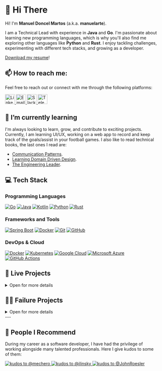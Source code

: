 <!--
**manuelarte/manuelarte** is a ✨ _special_ ✨ repository because its `README.md` (this file) appears on your GitHub profile.

Here are some ideas to get you started:

- 🔭 I’m currently working on ...
- 🌱 I’m currently learning ...
- 👯 I’m looking to collaborate on ...
- 🤔 I’m looking for help with ...
- 💬 Ask me about ...
- 📫 How to reach me: ...
- 😄 Pronouns: ...
- ⚡ Fun fact: ...
badges: https://github.com/inttter/md-badges
        https://github.com/Ileriayo/markdown-badges
-->

# 👋 Hi There

Hi! I'm **Manuel Doncel Martos** (a.k.a. **manuelarte**).  

I am a Technical Lead with experience in **Java** and **Go**.
I'm passionate about learning new programming languages, which is why you'll also find me exploring other languages like **Python** and **Rust**.
I enjoy tackling challenges, experimenting with different tech stacks, and growing as a developer.

[Download my resume](https://github.com/manuelarte/my-resume/blob/master/resume.pdf)!

## 📫 How to reach me:

Feel free to reach out or connect with me through the following platforms:

<a href="https://www.linkedin.com/in/manueldoncelmartos/" target="_blank">
    <img src="https://cdn.jsdelivr.net/gh/devicons/devicon/icons/linkedin/linkedin-original.svg" alt="LinkedIn" height="32" width="32" />
</a>  
<a href="mailto:manueldoncelmartos@gmail.com" target="_blank">
    <img src="https://www.vectorlogo.zone/logos/gmail/gmail-tile.svg" alt="Email" height="32" width="32" />
</a>
<a href="https://gophers.slack.com/team/U0798PM0PED" target="_blank">
    <img src="https://www.vectorlogo.zone/logos/slack/slack-icon.svg" alt="Slack" height="32" width="32" />
</a>
<a href="https://t.me/manuelarte" target="_blank">
    <img src="https://www.vectorlogo.zone/logos/telegram/telegram-tile.svg" alt="Telegram" height="32" width="32" />
</a>

## 🌱 I’m currently learning

I'm always looking to learn, grow, and contribute to exciting projects.
Currently, I am learning UI/UX, working on a web app to record and keep track of the goals/assist in your football games.
I also like to read technical books, the last ones I read are:

* [Communication Patterns](https://www.oreilly.com/library/view/communication-patterns/9781098140533/).
* [Learning Domain Driven Design](https://www.oreilly.com/library/view/learning-domain-driven-design/9781098100124/).
* [The Engineering Leader](https://www.oreilly.com/library/view/the-engineering-leader/9781098154059/).

## 💻 Tech Stack

### Programming Languages

[![Go](https://img.shields.io/badge/Go-%2300ADD8.svg?&logo=go&logoColor=white)](https://go.dev/)
[![Java](https://img.shields.io/badge/Java-%23ED8B00.svg?logo=openjdk&logoColor=white)](https://www.java.com/es/)
[![Kotlin](https://img.shields.io/badge/Kotlin-%237F52FF.svg?logo=kotlin&logoColor=white)](https://kotlinlang.org/)
[![Python](https://img.shields.io/badge/Python-3776AB?logo=python&logoColor=fff)](https://www.python.org/)
[![Rust](https://img.shields.io/badge/Rust-%23000000.svg?e&logo=rust&logoColor=white)](https://www.rust-lang.org/)

### Frameworks and Tools

[![Spring Boot](https://img.shields.io/badge/Spring%20Boot-6DB33F?logo=springboot&logoColor=fff)](https://spring.io/projects/spring-boot)
[![Docker](https://img.shields.io/badge/Docker-2496ED?logo=docker&logoColor=fff)](https://www.docker.com/)
[![Git](https://img.shields.io/badge/Git-F05032?logo=git&logoColor=fff)](https://git-scm.com/)
[![GitHub](https://img.shields.io/badge/GitHub-%23121011.svg?logo=github&logoColor=white)](https://github.com/)

### DevOps & Cloud

[![Docker](https://img.shields.io/badge/Docker-2496ED?logo=docker&logoColor=fff)](https://www.docker.com/)
[![Kubernetes](https://img.shields.io/badge/Kubernetes-326CE5?logo=kubernetes&logoColor=fff)](https://kubernetes.io/)
[![Google Cloud](https://img.shields.io/badge/Google%20Cloud-%234285F4.svg?logo=google-cloud&logoColor=white)](https://cloud.google.com)
[![Microsoft Azure](https://custom-icon-badges.demolab.com/badge/Microsoft%20Azure-0089D6?logo=msazure&logoColor=white)](https://azure.microsoft.com)
[![GitHub Actions](https://img.shields.io/badge/GitHub_Actions-2088FF?logo=github-actions&logoColor=white)](https://github.com/features/actions)

## 📡 Live Projects

<details>
<summary>Open for more details</summary>

* [Mazemory](#mazemory-on-hold)
* [GitHub-Kudos](#github-kudos)

### [Mazemory](https://manuelarte.itch.io/mazemory) (on hold)

My first game ever made. A maze solving game.

#### Technology stack

[![Godot Engine](https://img.shields.io/badge/Godot-%23FFFFFF.svg?logo=godot-engine)](https://godotengine.org/)
[![Itch.io](https://img.shields.io/badge/itch.io-%23FF0B34.svg?logo=Itch.io&logoColor=white)](https://itch.io/)
![GDScript](https://img.shields.io/badge/GDScript-%2374267B.svg?style=for-the-badge&logo=godotengine&logoColor=white)

### GitHub-Kudos

GitHub-Kudos is a way to give kudos to other GitHub users. More instructions on how to do it in here [github-kudos](https://github.com/manuelarte/github-kudos-template).
Example on how it looks [People I Recommend](#-people-i-recommend).

#### Technology stack

[![Python IDLE](https://img.shields.io/badge/Python%20IDLE-3776AB?logo=python&logoColor=fff)](https://www.python.org/)
[![FastAPI](https://img.shields.io/badge/FastAPI-005571?style=for-the-badge&logo=fastapi&logoColor=fff)](https://fastapi.tiangolo.com/)
[![Docker](https://img.shields.io/badge/Docker-2496ED?logo=docker&logoColor=fff)](https://www.docker.com/)
[![Google Cloud](https://img.shields.io/badge/Google%20Cloud-%234285F4.svg?logo=google-cloud&logoColor=white)](https://cloud.google.com)

</details>

## 👨‍🎓 Failure Projects

<details>
<summary>Open for more details</summary>

* [MySportfolio](#-mysportfolio)
* [TarkovTeamKillTracker](#-tarkov-team-kill-tracker)
* [FootballBootsTracker](#-footballbootstracker)

### ⚽ MySportfolio

An Android app designed for amateur and recreational football players to **log their matches, track individual goals, assist and evaluate their overall performance**.
The app provided statistics and insight such as total goals, assists, progress over time, etc., helping players improve their game and stay motivated.

#### Technology stack

[![Kotlin](https://img.shields.io/badge/Kotlin-%237F52FF.svg?logo=kotlin&logoColor=white)](https://kotlinlang.org/)
[![Android](https://img.shields.io/badge/Android-3DDC84?logo=android&logoColor=white)](https://www.android.com/)
[![Google Play Store](https://img.shields.io/badge/Google_Play-414141?logo=google-play&logoColor=white)](https://play.google.com/store)
[![Spring Boot](https://img.shields.io/badge/Spring%20Boot-6DB33F?logo=springboot&logoColor=fff)](https://spring.io/projects/spring-boot)
[![MongoDB](https://img.shields.io/badge/MongoDB-%234ea94b.svg?logo=mongodb&logoColor=white)](https://www.mongodb.com/)
[![Google Cloud](https://img.shields.io/badge/Google%20Cloud-%234285F4.svg?logo=google-cloud&logoColor=white)](https://cloud.google.com)
[![Docker](https://img.shields.io/badge/Docker-2496ED?logo=docker&logoColor=fff)](https://www.docker.com/)
[![Kubernetes](https://img.shields.io/badge/Kubernetes-326CE5?logo=kubernetes&logoColor=fff)](https://kubernetes.io/)
  
### 🔫 Tarkov Team Kill Tracker

A fun and interactive Discord bot designed for [Escape From Tarkov](https://www.escapefromtarkov.com/) players to **log and track team kills among friends**.
Whenever a team kill is registered, the bot delivers a humorous roast to the team killed perpetrator.
It also had achievements to *"reward"* 🏆 players for their *"friendly fire"*.

#### Technology stack

[![Discord](https://img.shields.io/badge/Discord-%235865F2.svg?&logo=discord&logoColor=white)](https://discord.com/)
[![Rust](https://img.shields.io/badge/Rust-%23000000.svg?e&logo=rust&logoColor=white)](https://www.rust-lang.org/)
[![PostgreSQL](https://img.shields.io/badge/Postgres-%23316192.svg?logo=postgresql&logoColor=white)](https://www.postgresql.org/)
[![ChatGPT](https://img.shields.io/badge/ChatGPT-74aa9c?logo=openai&logoColor=white)](https://chatgpt.com/)
[![Docker](https://img.shields.io/badge/Docker-2496ED?logo=docker&logoColor=fff)](https://www.docker.com/)
[![Google Cloud](https://img.shields.io/badge/Google%20Cloud-%234285F4.svg?logo=google-cloud&logoColor=white)](https://cloud.google.com)

### 📊 FootballBootsTracker

A web app to keep track of your football boots, and your performance, goals and assists using them.
It featured an Event Sourcing and [CQRS](https://martinfowler.com/bliki/CQRS.html) with the Axon Framework architecture.

#### Technology stack

[![Kotlin](https://img.shields.io/badge/Kotlin-%237F52FF.svg?logo=kotlin&logoColor=white)](https://kotlinlang.org/)
[![Spring Boot](https://img.shields.io/badge/Spring%20Boot-6DB33F?logo=springboot&logoColor=fff)](https://www.axoniq.io/)
[![Axon Framework](https://img.shields.io/badge/AxonFramework-white)](https://www.axoniq.io)
[![CQRS](https://img.shields.io/badge/CQRS-white)](https://martinfowler.com/bliki/CQRS.html)
[![Event Sourcing](https://img.shields.io/badge/EventSourcing-white)](https://martinfowler.com/eaaDev/EventSourcing.html)
[![Docker](https://img.shields.io/badge/Docker-2496ED?logo=docker&logoColor=fff)](https://www.docker.com/)
[![Google Cloud](https://img.shields.io/badge/Google%20Cloud-%234285F4.svg?logo=google-cloud&logoColor=white)](https://cloud.google.com)

</details>
---

## 👬 People I Recommend

During my career as a software developer, I have had the privilege of working alongside many talented professionals.
Here I give kudos to some of them:

<a href="https://github.com/mechero">
  <picture>
    <source srcset="https://github-kudos-app-583443160348.europe-west4.run.app/manuelarte/kudos/mechero?mode=dark&alpha=50"
        media="(prefers-color-scheme: dark)">
    <img src="https://github-kudos-app-583443160348.europe-west4.run.app/manuelarte/kudos/mechero?alpha=50"
        alt="kudos to @mechero">
  </picture>
</a>

<a href="https://github.com/ilinsky">
  <picture>
    <source srcset="https://github-kudos-app-583443160348.europe-west4.run.app/manuelarte/kudos/ilinsky?mode=dark&alpha=50"
        media="(prefers-color-scheme: dark)">
    <img src="https://github-kudos-app-583443160348.europe-west4.run.app/manuelarte/kudos/ilinsky?alpha=50"
        alt="kudos to @ilinsky">
  </picture>
</a>

<a href="https://github.com/JohnRoesler">
  <picture>
    <source srcset="https://github-kudos-app-583443160348.europe-west4.run.app/manuelarte/kudos/JohnRoesler?mode=dark&alpha=50"
        media="(prefers-color-scheme: dark)">
    <img src="https://github-kudos-app-583443160348.europe-west4.run.app/manuelarte/kudos/JohnRoesler?alpha=50"
        alt="kudos to @JohnRoesler">
  </picture>
</a>
